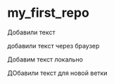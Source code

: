 ﻿# my_first_repo

Добавили текст

добавили текст через браузер

Добавим текст локально 

ДОбавили текст для новой ветки